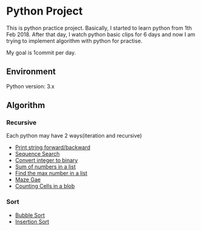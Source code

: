 # Python Project
This is python practice project. Basically, I started to learn python from 1th Feb 2018.
After that day, I watch python basic clips for 6 days and now I am trying to implement algorithm with python for practise.

My goal is 1commit per day.


## Environment
Python version: 3.x
## Algorithm
### Recursive
Each python may have 2 ways(iteration and recursive)

- [Print string forward/backward](./algorithm/Recursive/1.print_string.py)
- [Sequence Search](./algorithm/Recursive/2.seq_search.py)
- [Convert integer to binary](./algorithm/Recursive/3.convert_to_binary.py)
- [Sum of numbers in a list](./algorithm/Recursive/4.list_sum.py)
- [Find the max number in a list](./algorithm/Recursive/5.find_max.py)
- [Maze Gae](./algorithm/Recursive/6.maze_game.py)
- [Counting Cells in a blob](./algorithm/Recursive/7.counting_cells_in_a_blob.py)


### Sort

- [Bubble Sort](./algorithm/Sort/1.bubble_sort.py)
- [Insertion Sort](./algorithm/Sort/2.insertion_sort.py)